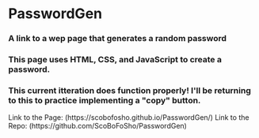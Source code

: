 # PasswordGen
### A link to a wep page that generates a random password
### This page uses HTML, CSS, and JavaScript to create a password.
### This current itteration does function properly! I'll be returning to this to practice implementing a "copy" button.
<break>
<break>
Link to the Page: (https://scobofosho.github.io/PasswordGen/)
Link to the Repo: (https://github.com/ScoBoFoSho/PasswordGen)

